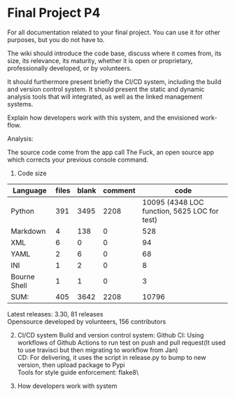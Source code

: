 # Final Project P4
For all documentation related to your final project. You can use it for other purposes, but you do not have to.

The wiki should introduce the code base, discuss where it comes from, its size, its relevance, its maturity, whether it is open or proprietary, professionally developed, or by volunteers.

It should furthermore present briefly the CI/CD system, including the build and version control system. It should present the static and dynamic analysis tools that will integrated, as well as the linked management systems.

Explain how developers work with this system, and the envisioned work-flow. 


Analysis:

The source code come from the app call The Fuck, an open source app which corrects your previous console command.

1. Code size

|Language                 |   files           |        blank |    comment    |  code|
|-------------------------|-------------------|--------------|---------------|------|
|Python                   |       391         |  3495        |   2208        |10095 (4348 LOC function, 5625 LOC for test)  |
|Markdown                 |       4           | 138          |   0           | 528  |
|XML                      |        6          |    0         |     0         |    94|
|YAML                     |        2          |    6         |     0         |    68|
|INI                      |        1          |    2         |     0         |     8|
|Bourne Shell             |       1           |  1           |   0           |  3   |
|SUM:                     |      405          | 3642         |  2208         | 10796|


Latest releases: 3.30, 81 releases\
Opensource developed by volunteers, 156 contributors

2. CI/CD system
Build and version control system: Github
CI: Using workflows of Github Actions to run test on push and pull request(It used to use travisci but then migrating to workflow from Jan)\
CD: For delivering, it uses the script in release.py to bump to new version, then upload package to Pypi\
Tools for style guide enforcement: flake8\

3. How developers work with system
